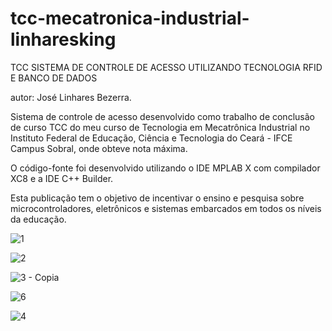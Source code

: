 # tcc-mecatronica-industrial-linharesking
TCC SISTEMA DE CONTROLE DE ACESSO UTILIZANDO TECNOLOGIA RFID E BANCO DE DADOS

autor: José Linhares Bezerra.

Sistema de controle de acesso desenvolvido como trabalho de conclusão de curso TCC do meu curso de Tecnologia em Mecatrônica Industrial no Instituto Federal de Educação, Ciência e Tecnologia do Ceará - IFCE Campus Sobral, onde obteve nota máxima.

O código-fonte foi desenvolvido utilizando o IDE MPLAB X com compilador XC8 e a IDE C++ Builder.

Esta publicação tem o objetivo de incentivar o ensino e pesquisa sobre microcontroladores, eletrônicos e sistemas embarcados em todos os níveis da educação.

![1](https://github.com/user-attachments/assets/a611919d-b720-411f-bb6e-cfb2d36ffdd8)

![2](https://github.com/user-attachments/assets/3703a56e-4368-4421-bead-7754926eda12)


![3 - Copia](https://github.com/user-attachments/assets/86625ef4-83c4-42c6-a1ad-69d526c9df79)

![6](https://github.com/user-attachments/assets/c3468354-c8a1-4c5a-8564-9e963b28b4e1)

![4](https://github.com/user-attachments/assets/820a0981-05dc-4faa-bcdc-a10ea29c6fc9)


